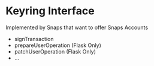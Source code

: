 # Keyring Interface

Implemented by Snaps that want to offer Snaps Accounts

- signTransaction
- prepareUserOperation (Flask Only)
- patchUserOperation (Flask Only)
- ...